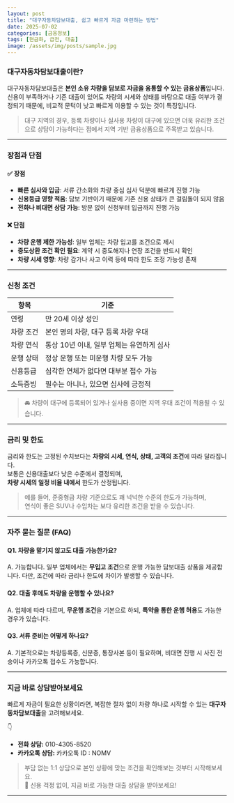 ```yaml
---
layout: post
title: "대구자동차담보대출, 쉽고 빠르게 자금 마련하는 방법"
date: 2025-07-02
categories: [금융정보]
tags: [현금화, 급전, 대출]
image: /assets/img/posts/sample.jpg
---
```


### 대구자동차담보대출이란?

대구자동차담보대출은 **본인 소유 차량을 담보로 자금을 융통할 수 있는 금융상품**입니다. 신용이 부족하거나 기존 대출이 있어도 차량의 시세와 상태를 바탕으로 대출 여부가 결정되기 때문에, 비교적 문턱이 낮고 빠르게 이용할 수 있는 것이 특징입니다.

> 대구 지역의 경우, 등록 차량이나 실사용 차량이 대구에 있으면 더욱 유리한 조건으로 상담이 가능하다는 점에서 지역 기반 금융상품으로 주목받고 있습니다.

---

### 장점과 단점

#### ✅ 장점

- **빠른 심사와 입금**: 서류 간소화와 차량 중심 심사 덕분에 빠르게 진행 가능  
- **신용등급 영향 적음**: 담보 기반이기 때문에 기존 신용 상태가 큰 걸림돌이 되지 않음  
- **전화나 비대면 상담 가능**: 방문 없이 신청부터 입금까지 진행 가능

#### ❌ 단점

- **차량 운행 제한 가능성**: 일부 업체는 차량 입고를 조건으로 제시  
- **중도상환 조건 확인 필요**: 계약 시 중도해지나 연장 조건을 반드시 확인  
- **차량 시세 영향**: 차량 감가나 사고 이력 등에 따라 한도 조정 가능성 존재

---

### 신청 조건

| 항목 | 기준 |
|------|------|
| 연령 | 만 20세 이상 성인 |
| 차량 조건 | 본인 명의 차량, 대구 등록 차량 우대 |
| 차량 연식 | 통상 10년 이내, 일부 업체는 유연하게 심사 |
| 운행 상태 | 정상 운행 또는 미운행 차량 모두 가능 |
| 신용등급 | 심각한 연체가 없다면 대부분 접수 가능 |
| 소득증빙 | 필수는 아니나, 있으면 심사에 긍정적 |

> 🚘 차량이 대구에 등록되어 있거나 실사용 중이면 지역 우대 조건이 적용될 수 있습니다.

---

### 금리 및 한도

금리와 한도는 고정된 수치보다는 **차량의 시세, 연식, 상태, 고객의 조건**에 따라 달라집니다.  
보통은 신용대출보다 낮은 수준에서 결정되며,  
**차량 시세의 일정 비율 내에서** 한도가 산정됩니다.

> 예를 들어, 준중형급 차량 기준으로도 꽤 넉넉한 수준의 한도가 가능하며,  
> 연식이 좋은 SUV나 수입차는 보다 유리한 조건을 받을 수 있습니다.

---

### 자주 묻는 질문 (FAQ)

#### Q1. 차량을 맡기지 않고도 대출 가능한가요?

A. 가능합니다. 일부 업체에서는 **무입고 조건**으로 운행 가능한 담보대출 상품을 제공합니다. 다만, 조건에 따라 금리나 한도에 차이가 발생할 수 있습니다.

#### Q2. 대출 후에도 차량을 운행할 수 있나요?

A. 업체에 따라 다르며, **무운행 조건**을 기본으로 하되, **특약을 통한 운행 허용**도 가능한 경우가 있습니다.

#### Q3. 서류 준비는 어떻게 하나요?

A. 기본적으로는 차량등록증, 신분증, 통장사본 등이 필요하며, 비대면 진행 시 사진 전송이나 카카오톡 접수도 가능합니다.

---

### 지금 바로 상담받아보세요

빠르게 자금이 필요한 상황이라면, 복잡한 절차 없이 차량 하나로 시작할 수 있는 **대구자동차담보대출**을 고려해보세요.  

👇  
- **전화 상담:** 010-4305-8520
- **카카오톡 상담:** 카카오톡 ID : NOMV

> 부담 없는 1:1 상담으로 본인 상황에 맞는 조건을 확인해보는 것부터 시작해보세요.  
> 🚗 신용 걱정 없이, 지금 바로 가능한 대출 상담을 받아보세요!

---
